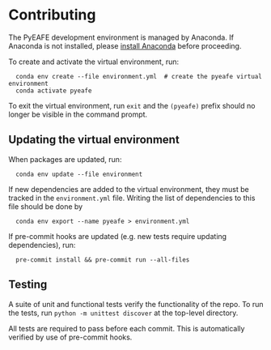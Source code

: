 # Contributing
The PyEAFE development environment is managed by Anaconda.
If Anaconda is not installed,
please [install Anaconda](https://docs.continuum.io/anaconda/install/)
before proceeding.

To create and activate the virtual environment, run:
```
  conda env create --file environment.yml  # create the pyeafe virtual environment
  conda activate pyeafe
```
To exit the virtual environment,
run `exit` and the `(pyeafe)` prefix should no longer be visible in the command prompt.


## Updating the virtual environment
When packages are updated, run:
```
  conda env update --file environment
```
If new dependencies are added to the virtual environment,
they must be tracked in the `environment.yml` file.
Writing the list of dependencies to this file should be done by
```
  conda env export --name pyeafe > environment.yml
```

If pre-commit hooks are updated (e.g. new tests require updating dependencies),
run:
```
  pre-commit install && pre-commit run --all-files
```


## Testing
A suite of unit and functional tests verify the functionality of the repo.
To run the tests, run `python -m unittest discover` at the top-level directory.

All tests are required to pass before each commit.
This is automatically verified by use of pre-commit hooks.
